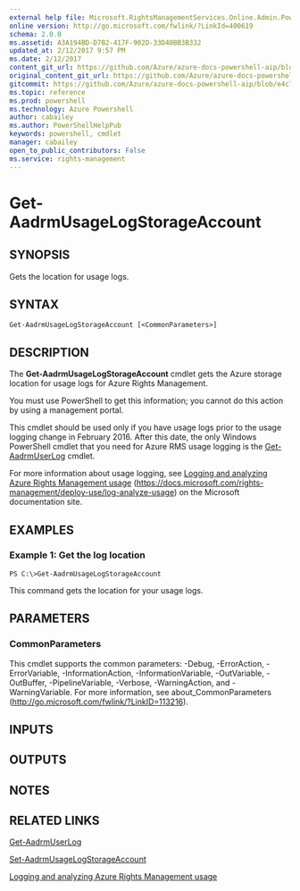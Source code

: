 ```yaml
---
external help file: Microsoft.RightsManagementServices.Online.Admin.PowerShell.dll-Help.xml
online version: http://go.microsoft.com/fwlink/?LinkId=400619
schema: 2.0.0
ms.assetid: A3A194BD-D7B2-417F-902D-33D40BB3B332
updated_at: 2/12/2017 9:57 PM
ms.date: 2/12/2017
content_git_url: https://github.com/Azure/azure-docs-powershell-aip/blob/live/Azure%20Information%20Protection/AADRM/vlatest/Get-AadrmUsageLogStorageAccount.md
original_content_git_url: https://github.com/Azure/azure-docs-powershell-aip/blob/live/Azure%20Information%20Protection/AADRM/vlatest/Get-AadrmUsageLogStorageAccount.md
gitcommit: https://github.com/Azure/azure-docs-powershell-aip/blob/e4c765ba645ee6c466dd1ff7182695aa9e59fb44/Azure%20Information%20Protection/AADRM/vlatest/Get-AadrmUsageLogStorageAccount.md
ms.topic: reference
ms.prod: powershell
ms.technology: Azure Powershell
author: cabailey
ms.author: PowerShellHelpPub
keywords: powershell, cmdlet
manager: cabailey
open_to_public_contributors: False
ms.service: rights-management
---
```


# Get-AadrmUsageLogStorageAccount

## SYNOPSIS
Gets the location for usage logs.

## SYNTAX

```
Get-AadrmUsageLogStorageAccount [<CommonParameters>]
```

## DESCRIPTION
The **Get-AadrmUsageLogStorageAccount** cmdlet gets the Azure storage location for usage logs for Azure Rights Management.

You must use PowerShell to get this information; you cannot do this action by using a management portal.

This cmdlet should be used only if you have usage logs prior to the usage logging change in February 2016.
After this date, the only Windows PowerShell cmdlet that you need for Azure RMS usage logging is the [Get-AadrmUserLog](./Get-AadrmUserLog.md) cmdlet.

For more information about usage logging, see [Logging and analyzing Azure Rights Management usage](https://docs.microsoft.com/rights-management/deploy-use/log-analyze-usage) (https://docs.microsoft.com/rights-management/deploy-use/log-analyze-usage) on the Microsoft documentation site.

## EXAMPLES

### Example 1: Get the log location
```
PS C:\>Get-AadrmUsageLogStorageAccount
```

This command gets the location for your usage logs.

## PARAMETERS

### CommonParameters
This cmdlet supports the common parameters: -Debug, -ErrorAction, -ErrorVariable, -InformationAction, -InformationVariable, -OutVariable, -OutBuffer, -PipelineVariable, -Verbose, -WarningAction, and -WarningVariable. For more information, see about_CommonParameters (http://go.microsoft.com/fwlink/?LinkID=113216).

## INPUTS

## OUTPUTS

## NOTES

## RELATED LINKS

[Get-AadrmUserLog](xref:AADRM/vlatest/Get-AadrmUserLog.md)

[Set-AadrmUsageLogStorageAccount](xref:AADRM/vlatest/Set-AadrmUsageLogStorageAccount.md)

[Logging and analyzing Azure Rights Management usage](https://docs.microsoft.com/rights-management/deploy-use/log-analyze-usage)

